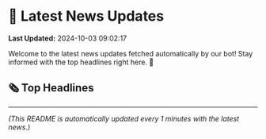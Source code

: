 # 📰 Latest News Updates
**Last Updated:** 2024-10-03 09:02:17

Welcome to the latest news updates fetched automatically by our bot! Stay informed with the top headlines right here. 🚀

## 🗞️ Top Headlines

---
*(This README is automatically updated every 1 minutes with the latest news.)*
